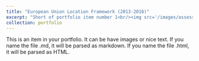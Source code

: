 ```yaml
---
title: "European Union Location Framework (2013-2016)"
excerpt: "Short of portfolio item number 1<br/><img src='/images/assessment.png'>"
collection: portfolio
---
```


This is an item in your portfolio. It can be have images or nice text. If you name the file .md, it will be parsed as markdown. If you name the file .html, it will be parsed as HTML. 

